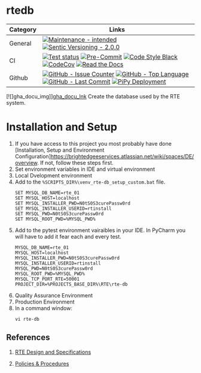 # rtedb

| **Category** | **Links**                                                                                                                                                                                  |
| ------------ | ------------------------------------------------------------------------------------------------------------------------------------------------------------------------------------------ |
| General      | [![][maintenance_y_img]][maintenance_y_lnk] [![][semver_pic]][semver_link]                                                                                                                 |
| CI           | [![][gha_tests_img]][gha_tests_lnk] [![][pre_commit_ci_img]][pre_commit_ci_lnk] [![][codestyle_img]][codestyle_lnk] <br/>[![][codecov_img]][codecov_lnk] [![][gha_docu_img]][gha_docu_lnk] |
| Github       | [![][gh_issues_img]][gh_issues_lnk] [![][gh_language_img]][gh_language_lnk] [![][gh_last_commit_img]][gh_last_commit_lnk] [![][gh_deployment_img]][gh_deployment_lnk]                      |

\[!\[\]gha_docu_img\]\][gha_docu_lnk]
Create the database used by the RTE system.

# Installation and Setup

1. If you have access to this project you most probably have
   done \[Installation, Setup and Environment Configuration\]<https://brightedgeeservices.atlassian.net/wiki/spaces/DE/overview>.
   If not, follow these steps first.
2. Set environment variables in IDE and virtual environment
3. Local Dvelopment environment
4. Add to the `%SCRIPTS_DIR%\venv_rte-db_setup_custom.bat` file.
   ```
   SET MYSQL_DB_NAME=rte_01
   SET MYSQL_HOST=localhost
   SET MYSQL_INSTALLER_PWD=N0tS0S3curePassw0rd
   SET MYSQL_INSTALLER_USERID=rtinstall
   SET MYSQL_PWD=N0tS0S3curePassw0rd
   SET MYSQL_ROOT_PWD=%MYSQL_PWD%
   ```
5. Add to the pytest environment vairaibles in your IDE. In PyCharm you will have to add it fear each and every test.
   ```
   MYSQL_DB_NAME=rte_01
   MYSQL_HOST=localhost
   MYSQL_INSTALLER_PWD=N0tS0S3curePassw0rd
   MYSQL_INSTALLER_USERID=rtinstall
   MYSQL_PWD=N0tS0S3curePassw0rd
   MYSQL_ROOT_PWD=%MYSQL_PWD%
   MYSQL_TCP_PORT_RTE=50001
   PROJECT_DIR=%PROJECTS_BASE_DIR%\RTE\rte-db
   ```
6. Quality Assurance Environment
7. Production Environment
8. In a command window:
   ```commandline
   vi rte-db
   ```

## References

1. [RTE Design and Specifications](https://brightedgeeservices.atlassian.net/wiki/spaces/RDAS/overview)

2. [Policies & Procedures](https://brightedgeeservices.atlassian.net/wiki/spaces/PP/overview%3E)

[codecov_img]: https://img.shields.io/codecov/c/gh/RealTimeEvents/rtedb "CodeCov"
[codecov_lnk]: (https://app.codecov.io/gh/RealTimeEvents/rtedb) "CodeCov"
[codestyle_img]: https://img.shields.io/badge/code%20style-black-000000.svg "Code Style Black"
[codestyle_lnk]: https://github.com/psf/black "Code Style Black"
[gha_docu_img]: https://img.shields.io/readthedocs/rtedb "Read the Docs"
[gha_docu_lnk]: https://github.com/RealTimeEvents/rtedb/blob/master/.github/workflows/02-check-documentation.yml "Read the Docs"
[gha_tests_img]: https://img.shields.io/github/actions/workflow/status/RealTimeEvents/rtedb/03-ci.yml?label=ci "Test status"
[gha_tests_lnk]: https://github.com/RealTimeEvents/rtedb/blob/master/.github/workflows/03-ci.yml "Test status"
[gh_deployment_img]: https://img.shields.io/github/deployments/RealTimeEvents/rtedb/pypi "PiPy Deployment"
[gh_deployment_lnk]: https://github.com/RealTimeEvents/rtedb/deployments/pypi "PiPy Deployment"
[gh_issues_img]: https://img.shields.io/github/issues-raw/RealTimeEvents/rtedb "GitHub - Issue Counter"
[gh_issues_lnk]: https://github.com/RealTimeEvents/rtedb/issues "GitHub - Issue Counter"
[gh_language_img]: https://img.shields.io/github/languages/top/RealTimeEvents/rtedb "GitHub - Top Language"
[gh_language_lnk]: https://github.com/RealTimeEvents/rtedb "GitHub - Top Language"
[gh_last_commit_img]: https://img.shields.io/github/last-commit/RealTimeEvents/rtedb/master "GitHub - Last Commit"
[gh_last_commit_lnk]: https://github.com/RealTimeEvents/rtedb/commit/master "GitHub - Last Commit"
[maintenance_y_img]: https://img.shields.io/badge/Maintenance%20Intended-%E2%9C%94-green.svg?style=flat-square "Maintenance - intended"
[maintenance_y_lnk]: http://unmaintained.tech/ "Maintenance - intended"
[pre_commit_ci_img]: https://img.shields.io/github/actions/workflow/status/RealTimeEvents/rtedb/01-pre-commit.yml?label=pre-commit "Pre-Commit"
[pre_commit_ci_lnk]: https://github.com/RealTimeEvents/rtedb/blob/master/.github/workflows/01-pre-commit.yml "Pre-Commit"
[semver_link]: https://semver.org/ "Sentic Versioning - 2.0.0"
[semver_pic]: https://img.shields.io/badge/Semantic%20Versioning-2.0.0-brightgreen.svg?style=flat-square "Sentic Versioning - 2.0.0"
